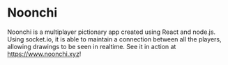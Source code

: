 # Noonchi
Noonchi is a multiplayer pictionary app created using React and node.js. Using socket.io, it is able to maintain a connection between all the players, allowing drawings to be seen in realtime. See it in action at https://www.noonchi.xyz!
